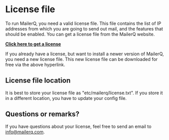 # License file

To run MailerQ, you need a valid license file. This file contains the list
of IP addresses from which you are going to send out mail, and the features
that should be enabled. You can get a license file from the MailerQ website.

**[Click here to get a license](/product/license)**

If you already have a license, but want to install a newer version of MailerQ,
you need a new license file. This new license file can be downloaded for free
via the above hyperlink.


## License file location

It is best to store your license file as "etc/mailerq/license.txt". If you
store it in a different location, you have to update your config file.


## Questions or remarks?

If you have questions about your license, feel free to send an email to 
[info@mailerq.com](mailto:info@mailerq.com).
